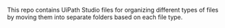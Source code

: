 This repo contains UiPath Studio files for organizing different types of files by moving them into separate folders based on each file type.
